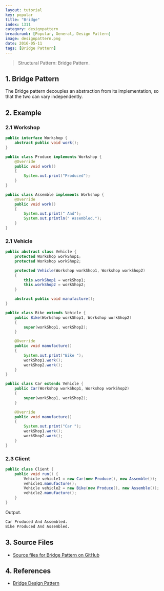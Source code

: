```yaml
---
layout: tutorial
key: popular
title: "Bridge"
index: 1311
category: designpattern
breadcrumb: [Popular, General, Design Pattern]
image: designpattern.png
date: 2016-05-11
tags: [Bridge Pattern]
---
```


> Structural Pattern: Bridge Pattern.

## 1. Bridge Pattern
The Bridge pattern decouples an abstraction from its implementation, so that the two can vary independently.

## 2. Example
### 2.1 Workshop
```java
public interface Workshop {
    abstract public void work();
}

public class Produce implements Workshop {
    @Override
    public void work()
    {
        System.out.print("Produced");
    }
}

public class Assemble implements Workshop {
    @Override
    public void work()
    {
        System.out.print(" And");
        System.out.println(" Assembled.");
    }
}
```
### 2.1 Vehicle
```java
public abstract class Vehicle {
    protected Workshop workShop1;
    protected Workshop workShop2;

    protected Vehicle(Workshop workShop1, Workshop workShop2)
    {
        this.workShop1 = workShop1;
        this.workShop2 = workShop2;
    }

    abstract public void manufacture();
}

public class Bike extends Vehicle {
    public Bike(Workshop workShop1, Workshop workShop2)
    {
        super(workShop1, workShop2);
    }

    @Override
    public void manufacture()
    {
        System.out.print("Bike ");
        workShop1.work();
        workShop2.work();
    }
}

public class Car extends Vehicle {
    public Car(Workshop workShop1, Workshop workShop2)
    {
        super(workShop1, workShop2);
    }

    @Override
    public void manufacture()
    {
        System.out.print("Car ");
        workShop1.work();
        workShop2.work();
    }
}
```
### 2.3 Client
```java
public class Client {
    public void run() {
        Vehicle vehicle1 = new Car(new Produce(), new Assemble());
        vehicle1.manufacture();
        Vehicle vehicle2 = new Bike(new Produce(), new Assemble());
        vehicle2.manufacture();
    }
}
```
Output.
```sh
Car Produced And Assembled.
Bike Produced And Assembled.
```

## 3. Source Files
* [Source files for Bridge Pattern on GitHub](https://github.com/jojozhuang/design-patterns-java/tree/master/design-pattern-bridge)

## 4. References
* [Bridge Design Pattern](https://www.geeksforgeeks.org/bridge-design-pattern/)
